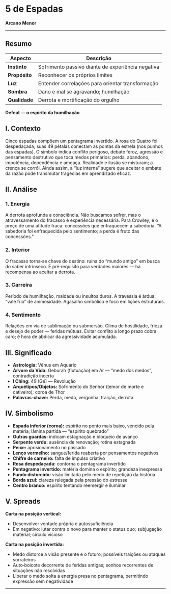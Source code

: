 # 5 de Espadas

**Arcano Menor**

---

## **Resumo**

| **Aspecto** | **Descrição** |
|-------------|---------------|
| **Instinto** | Sofrimento passivo diante de experiência negativa |
| **Propósito** | Reconhecer os próprios limites |
| **Luz** | Entender correlações para orientar transformação |
| **Sombra** | Dano e mal se agravando; humilhação |
| **Qualidade** | Derrota e mortificação do orgulho |

**Defeat — o espírito da humilhação**

## **I. Contexto**

Cinco espadas compõem um pentagrama invertido. A rosa do Quatro foi despedaçada; suas 49 pétalas conectam as pontas da estrela (nos punhos das espadas). O símbolo indica conflito perigoso, debate feroz, agressão e pensamento destrutivo que toca medos primários: perda, abandono, impotência, dependência e ameaça. Realidade e ilusão se misturam; a crença se corrói. Ainda assim, a “luz interna” sugere que aceitar o embate da razão pode transmutar tragédias em aprendizado eficaz.

## **II. Análise**

### **1. Energia**

A derrota aprofunda a consciência. Não buscamos sofrer, mas o atravessamento do fracasso é experiência necessária. Para Crowley, é o preço de uma atitude fraca: concessões que enfraquecem a sabedoria. “A sabedoria foi enfraquecida pelo sentimento; a perda é fruto das concessões.”

### **2. Interior**

O fracasso torna‑se chave do destino: ruína do “mundo antigo” em busca do saber intrínseco. É pré‑requisito para verdades maiores — há recompensa ao aceitar a derrota.

### **3. Carreira**

Período de humilhação, maldade ou insultos duros. A travessia é árdua: “vale frio” de animosidade. Agasalho simbólico e foco em lições estruturais.

### **4. Sentimento**

Relações em via de sublimação ou submersão. Clima de hostilidade, frieza e desejo de poder — feridas mútuas. Evitar conflito a longo prazo cobra caro; é hora de abdicar da agressividade acumulada.

## **III. Significado**

- **Astrologia:** Vênus em Aquário
- **Árvore da Vida:** Geburah (flutuação) em Ar — “medo dos medos”, contradição incerta
- **I Ching:** 49 (Gé) — Revolução
- **Arquétipos/Objetos:** Sofrimento do Senhor (temor de morte e cativeiro); coroa de Thor
- **Palavras‑chave:** Perda, medo, vergonha, traição, derrota

## **IV. Simbolismo**

- **Espada inferior (coroa):** espírito no ponto mais baixo, vencido pela matéria; lâmina partida — “espírito quebrado”
- **Outras guardas:** indicam estagnação e bloqueio de avanço
- **Serpente verde:** ausência de renovação; rotina estagnada
- **Peixe:** aprisionamento no passado
- **Lenço vermelho:** sangue/ferida reaberta por pensamentos negativos
- **Chifre de carneiro:** falta de impulso criativo
- **Rosa despedaçada:** contorna o pentagrama invertido
- **Pentagrama invertido:** matéria domina o espírito; grandeza inexpressa
- **Fundo distorcido:** visão limitada pelo medo de repetição da história
- **Borda azul:** clareza relegada pela pressão do estresse
- **Centro branco:** espírito tentando reemergir e iluminar

## **V. Spreads**

**Carta na posição vertical:**

- Desenvolver vontade própria e autossuficiência
- Em negativo: lutar contra o novo para manter o status quo; subjugação material; círculo vicioso

**Carta na posição invertida:**

- Medo distorce a visão presente e o futuro; possíveis traições ou ataques sorrateiros
- Auto‑boicote decorrente de feridas antigas; sonhos recorrentes de situações não resolvidas
- Liberar o medo solta a energia presa no pentagrama, permitindo expressão sem negatividade

---


